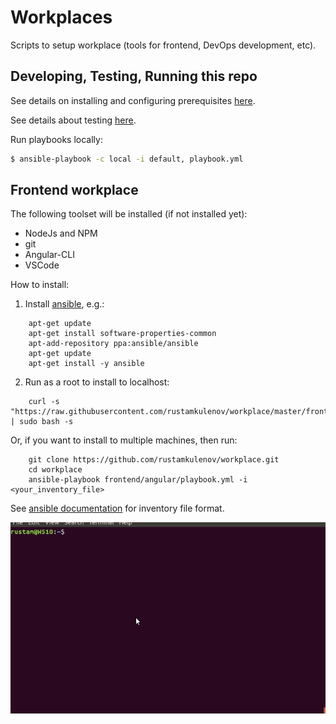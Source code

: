 # Workplaces

Scripts to setup workplace (tools for frontend, DevOps development, etc).

## Developing, Testing, Running this repo

See details on installing and configuring prerequisites [here](/bootstrap/README.md).

See details about testing [here](tests/README.md).

Run playbooks locally:
```bash
$ ansible-playbook -c local -i default, playbook.yml
```

## Frontend workplace

The following toolset will be installed (if not installed yet):

* NodeJs and NPM
* git
* Angular-CLI
* VSCode

How to install:

1. Install [ansible](https://docs.ansible.com/ansible/latest/installation_guide/intro_installation.html), e.g.:
```
    apt-get update
    apt-get install software-properties-common
    apt-add-repository ppa:ansible/ansible
    apt-get update
    apt-get install -y ansible
```
2. Run as a root to install to localhost:
```
    curl -s "https://raw.githubusercontent.com/rustamkulenov/workplace/master/frontend/setup.sh" | sudo bash -s
```
Or, if you want to install to multiple machines, then run:
```
    git clone https://github.com/rustamkulenov/workplace.git
    cd workplace
    ansible-playbook frontend/angular/playbook.yml -i <your_inventory_file>
```
See [ansible documentation](https://docs.ansible.com/ansible/latest/user_guide/intro_inventory.html) for inventory file format.

![Angular development env is installed](images/install_frontend_angular.gif)